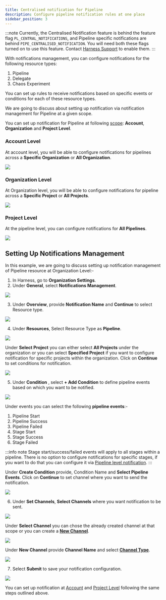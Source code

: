 ```yaml
---
title: Centralised notification for Pipeline
description: Configure pipeline notification rules at one place
sidebar_position: 3
---
```


:::note
Currently, the Centralised Notification feature is behind the feature flag `PL_CENTRAL_NOTIFICATIONS`, and Pipeline specific notifications are behind `PIPE_CENTRALISED_NOTIFICATION`. You will need both these flags turned on to use this feature. Contact [Harness Support](mailto:support@harness.io) to enable them.
:::

With notifications management, you can configure notifications for the following resource types:

1. Pipeline
2. Delegate
3. Chaos Experiment 

You can set up rules to receive notifications based on specific events or conditions for each of these resource types.

We are going to discuss about setting up notification via notification management for Pipeline at a given scope. 

You can set up notification for Pipeline at following [scope](https://developer.harness.io/docs/platform/role-based-access-control/rbac-in-harness/#permissions-hierarchy-scopes): **Account**, **Organization** and **Project Level**. 

### **Account Level**

At account level, you will be able to configure notifications for pipelines across a **Specific Organization** or **All Organization**.

![](./static/account_level_notification_management.png)

### **Organization Level**

At Organization level, you will be able to configure notifications for pipeline across a **Specific Project** or **All Projects**.

![](./static/organization_level_notification_manage.png)

### **Project Level**

At the pipeline level, you can configure notifications for **All Pipelines**.

![](./static/project_level_notification_manage.png)

## Setting Up Notifications Management

In this example, we are going to discuss setting up notification management of Pipeline resource at Organization Level:-

1. In Harness, go to **Organization Settings**.
2. Under **General**, select **Notifications Management**. 

![](./static/Organization_setting_notification_management.png)

3. Under **Overview**, provide **Notification Name** and **Continue** to select Resource type.

![](./static/new-notification-setup.png)

4. Under **Resources**, Select Resource Type as **Pipeline**. 

![](./static/resource_type.png)

Under **Select Project** you can either select **All Projects** under the organization or you can select **Specified Project** if you want to configure notification for specific projects within the organization. Click on **Continue** to set conditions for notification.

![](./static/pipeline_resource.png)

5. Under **Condition** , select **+ Add Condition** to define pipeline events based on which you want to be notified.

![](./static/resource_pipeline_condition.png)

Under events you can select the following **pipeline events**:-

1. Pipeline Start
2. Pipeline Success
3. Pipeline Failed
4. Stage Start
5. Stage Success
5. Stage Failed

:::info note
Stage start/success/failed events will apply to all stages within a pipeline. There is no option to configure notifications for specific stages, if you want to do that you can configure it via [Pipeline level notification](/docs/continuous-delivery/x-platform-cd-features/cd-steps/notify-users-of-pipeline-events.md).
:::

Under **Create Condition** provide, Condition Name and **Select Pipeline Events**. Click on **Continue** to set channel where you want to send the notification.

![](./static/set_pipeline_events.png)

6. Under **Set Channels**, **Select Channels** where you want notification to be sent.

![](./static/set_channels.png)

Under **Select Channel** you can chose the already created channel at that scope or you can create a [**New Channel**](/docs/platform/notifications/notification-settings.md).

![](./static/select_channels.png)

Under **New Channel** provide **Channel Name** and select [**Channel Type**](/docs/platform/notifications/notification-settings#configure-pipeline-notifications).

![](./static/create_new_channel.png)

7. Select **Submit** to save your notification configuration.

![](./static/submit_notification.png)

You can set up notification at [Account](#account-level) and [Project Level](#project-level) following the same steps outlined above.











